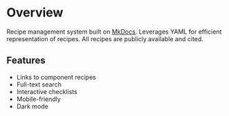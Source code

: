 # Overview

Recipe management system built on [MkDocs](https://www.mkdocs.org/).
Leverages YAML for efficient representation of recipes.
All recipes are publicly available and cited.

## Features

* Links to component recipes
* Full-text search
* Interactive checklists
* Mobile-friendly
* Dark mode
